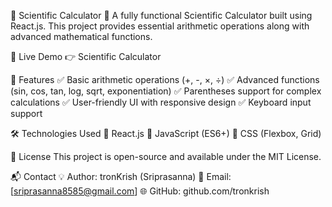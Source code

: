 🧮 Scientific Calculator
🚀 A fully functional Scientific Calculator built using React.js. This project provides essential arithmetic operations along with advanced mathematical functions.

🔗 Live Demo
👉 Scientific Calculator

📜 Features
✅ Basic arithmetic operations (+, -, ×, ÷)
✅ Advanced functions (sin, cos, tan, log, sqrt, exponentiation)
✅ Parentheses support for complex calculations
✅ User-friendly UI with responsive design
✅ Keyboard input support

🛠️ Technologies Used
🔹 React.js
🔹 JavaScript (ES6+)
🔹 CSS (Flexbox, Grid)

📝 License
This project is open-source and available under the MIT License.

📬 Contact
💡 Author: tronKrish (Sriprasanna)
📧 Email: [sriprasanna8585@gmail.com]
🌐 GitHub: github.com/tronkrish
